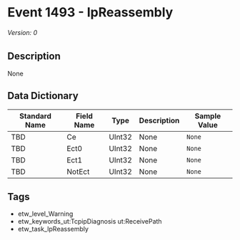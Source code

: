 # Event 1493 - IpReassembly
###### Version: 0

## Description
None

## Data Dictionary
|Standard Name|Field Name|Type|Description|Sample Value|
|---|---|---|---|---|
|TBD|Ce|UInt32|None|`None`|
|TBD|Ect0|UInt32|None|`None`|
|TBD|Ect1|UInt32|None|`None`|
|TBD|NotEct|UInt32|None|`None`|

## Tags
* etw_level_Warning
* etw_keywords_ut:TcpipDiagnosis ut:ReceivePath
* etw_task_IpReassembly